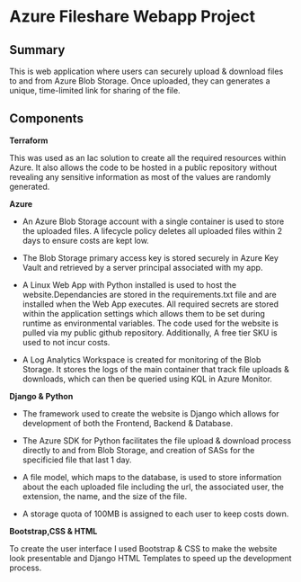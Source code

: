 # Azure Fileshare Webapp Project

## Summary

This is web application where users can securely upload & download files to and from Azure Blob Storage. Once uploaded, they can generates a unique, time-limited link for sharing of the file.

## Components

**Terraform**

This was used as an Iac solution to create all the required resources within Azure. It also allows the code to be hosted in a public repository without revealing any sensitive information as most of the values are randomly generated. 

**Azure**

- An Azure Blob Storage account with a single container is used to store the uploaded files. A lifecycle policy deletes all uploaded files within 2 days to ensure costs are kept low.

- The Blob Storage primary access key is stored securely in Azure Key Vault and retrieved by a server principal associated with my app.

- A Linux Web App with Python installed is used to host the website.Dependancies are stored in the requirements.txt file and are installed when the Web App executes. All required secrets are stored within the application settings which allows them to be set during runtime as environmental variables. The code used for the website is pulled via my public github repository. Additionally, A free tier SKU is used to not incur costs.  

- A Log Analytics Workspace is created for monitoring of the Blob Storage. It stores the logs of the main container that track file uploads & downloads, which can then be queried using KQL in Azure Monitor.

**Django & Python**

- The framework used to create the website is Django which allows for development of both the Frontend, Backend & Database.

- The Azure SDK for Python facilitates the file upload & download process directly to and from Blob Storage, and creation of SASs for the specificied file that last 1 day.

- A file model, which maps to the database, is used to store information about the each uploaded file including the url, the associated user, the extension, the name, and the size of the file.

- A storage quota of 100MB is assigned to each user to keep costs down.

**Bootstrap,CSS & HTML**

To create the user interface I used Bootstrap & CSS to make the website look presentable and Django HTML Templates to speed up the development process.